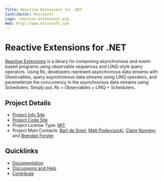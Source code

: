 ```yaml
---
Title: Reactive Extensions for .NET
Contributor: Microsoft
Logo: reactive-extensions.png
Web: http://www.microsoft.com
---
```

# Reactive Extensions for .NET

[Reactive Extensions](http://reactivex.io/) is a library for composing
asynchronous and event-based programs using observable sequences and LINQ-style
query operators. Using Rx, developers represent asynchronous data streams with
Observables, query asynchronous data streams using LINQ operators, and
parameterize the concurrency in the asynchronous data streams using Schedulers.
Simply put, Rx = Observables + LINQ + Schedulers..

## Project Details

* [Project Info Site](http://reactivex.io)
* [Project Code Site](https://github.com/dotnet/reactive)
* Project License Type: [MIT](https://github.com/dotnet/reactive/blob/master/LICENSE)
* Project Main Contacts: [Bart de Smet](https://github.com/bartdesmet), [Matt Podwysocki](https://twitter.com/mattpodwysocki), [Claire Novotny](https://github.com/clairernovotny) and [Brendan Forster](https://github.com/shiftkey)

## Quicklinks

* [Documentation](https://msdn.microsoft.com/en-us/library/hh242985(v=vs.103).aspx)
* [Discussions and Help](https://github.com/dotnet/reactive#join-the-conversation)
* [Contribute](https://github.com/dotnet/reactive#contribute)
